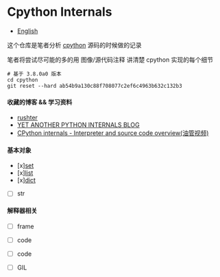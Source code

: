 # Cpython Internals
* [English](https://github.com/zpoint/Cpython-Internals/blob/master/README.md)

这个仓库是笔者分析 [cpython](https://github.com/python/cpython) 源码的时候做的记录

笔者将尝试尽可能的多的用 图像/源代码注释 讲清楚 cpython 实现的每个细节

    # 基于 3.8.0a0 版本
    cd cpython
    git reset --hard ab54b9a130c88f708077c2ef6c4963b632c132b3


#### 收藏的博客 && 学习资料
* [rushter](https://rushter.com/)
* [YET ANOTHER PYTHON INTERNALS BLOG](https://pythoninternal.wordpress.com/)
* [CPython internals - Interpreter and source code overview(油管视频)](https://www.youtube.com/watch?v=LhadeL7_EIU&list=PLzV58Zm8FuBL6OAv1Yu6AwXZrnsFbbR0S)

#### 基本对象
- [x][set](https://github.com/zpoint/Cpython-Internals/blob/master/BasicObject/set/set_cn.md)
- [x][list](https://github.com/zpoint/Cpython-Internals/blob/master/BasicObject/list/list_cn.md)
- [x][dict](https://github.com/zpoint/Cpython-Internals/blob/master/BasicObject/dict/dict_cn.md)
- [ ] str

#### 解释器相关

 - [ ] frame
 - [ ] code
 - [ ] code
 - [ ] GIL

